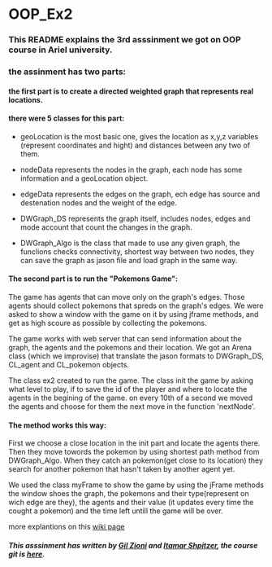 # OOP_Ex2
### This README explains the 3rd asssinment we got on OOP course in Ariel university. 
### the assinment has two parts:

#### the first part is to create a directed weighted graph that represents real locations.
#### there were 5 classes for this part:

- geoLocation is the most basic one, gives the location as x,y,z variables (represent coordinates and hight) 
and distances between any two of them.

- nodeData represents the nodes in the graph, each node has some information and a geoLocation object.

- edgeData represents the edges on the graph, ech edge has source and destenation nodes and the weight of the edge.

- DWGraph_DS represents the graph itself, includes nodes, edges and mode account that count the changes in the graph.

- DWGraph_Algo is the class that made to use any given graph, the funclions checks connectivity, 
shortest way between two nodes, they can save the graph as jason file and load graph in the same way.


#### The second part is to run the "Pokemons Game":

The game has agents that can move only on the graph's edges. 
Those agents should collect pokemons that spreds on the graph's edges.
We were asked to show a window with the game on it by using jframe methods, 
and get as high scoure as possible by collecting the pokemons.

The game works with web server that can send information about the graph, the agents and the pokemons and their location.
We got an Arena class (which we improvise) that translate the jason formats to DWGraph_DS, CL_agent and CL_pokemon  objects.

The class ex2 created to run the game.
The class init the game by asking what level to play, if to save the id of the player 
and where to locate the agents in the begining of the game.
on every 10th of a second we moved the agents and choose for them the next move in the function 'nextNode'.

#### The method works this way:

First we choose a close location in the init part and locate the agents there.
Then they move towords the pokemon by using shortest path method from DWGraph_Algo.
When they catch an pokemon(get close to its location) they search for another pokemon that hasn't taken by another agent yet.

We used the class myFrame to show the game by using the jFrame methods the window shoes the graph,
the pokemons and their type(represent on wich edge are they), the agents and their value (it updates every time the cought a pokemon) 
and the time left untill the game will be over.

more explantions on this [wiki page](https://github.com/Gil4747/OOP_Ex2/wiki/ex2---general)

##### This asssinment has written by [Gil Zioni](https://github.com/Gil4747) and [Itamar Shpitzer](https://github.com/ithamarSpitz), the course git is [here](https://github.com/simon-pikalov/Ariel_OOP_2020).
